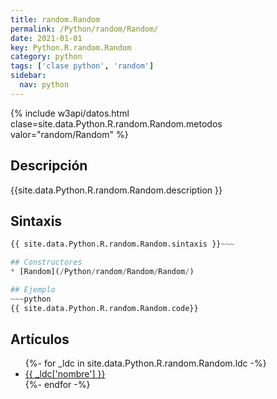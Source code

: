 ```yaml
---
title: random.Random
permalink: /Python/random/Random/
date: 2021-01-01
key: Python.R.random.Random
category: python
tags: ['clase python', 'random']
sidebar: 
  nav: python
---
```


{% include w3api/datos.html clase=site.data.Python.R.random.Random.metodos valor="random/Random" %}

## Descripción
{{site.data.Python.R.random.Random.description }}

## Sintaxis
~~~python
{{ site.data.Python.R.random.Random.sintaxis }}~~~

## Constructores
* [Random](/Python/random/Random/Random/)

## Ejemplo
~~~python
{{ site.data.Python.R.random.Random.code}}
~~~

## Artículos
<ul>
{%- for _ldc in site.data.Python.R.random.Random.ldc -%}
   <li>
       <a href="{{_ldc['url'] }}">{{ _ldc['nombre'] }}</a>
   </li>
{%- endfor -%}
</ul>
